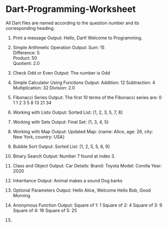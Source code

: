 # Dart-Programming-Worksheet
All Dart files are named according to the question number and its corresponding heading.

1. Print a message
Output: 
Hello, Dart! Welcome to Programming.

2. Simple Arithmetic Operation
Output: 
Sum: 15  
Difference: 5  
Product: 50  
Quotient: 2.0

3. Check Odd or Even
Output:
The number is Odd

4. Simple Calculator Using Functions
Output:
Addition: 12
Subtraction: 4
Multiplication: 32
Division: 2.0

5. Fibonacci Series
Output:
The first 10 terms of the Fibonacci series are:
0
1
1
2
3
5
8
13
21
34

6. Working with Lists
Output:
Sorted List: [1, 2, 3, 5, 7, 8]

7. Working with Sets
Output:
Final Set: {1, 3, 4, 5}

8. Working with Map
Output:
Updated Map: {name: Alice, age: 26, city: New York, country: USA}

9. Bubble Sort
Output: 
Sorted List: [1, 2, 5, 5, 6, 9]

10. Binary Search
Output:
Number 7 found at index 3.

11. Class and Object
Output:
Car Details:
Brand: Toyota
Model: Corolla
Year: 2020

12. Inheritance
Output: 
Animal makes a sound
Dog barks

13. Optional Parameters
Output:
Hello Alice, Welcome
Hello Bob, Good Morning

14. Anonymous Function
Output:
Square of 1: 1
Square of 2: 4
Square of 3: 9
Square of 4: 16
Square of 5: 25

15. 